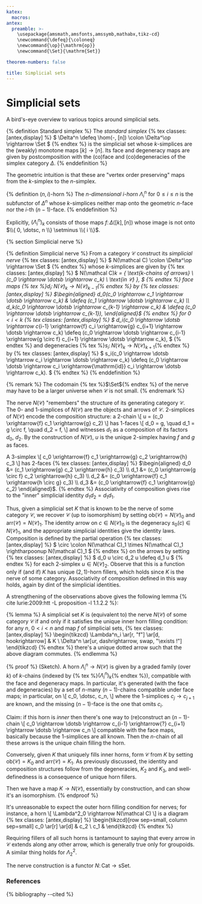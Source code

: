 ```yaml
---
katex:
  macros:
antex:
  preamble: >-
    \usepackage{amsmath,amsfonts,amssymb,mathabx,tikz-cd}
    \newcommand{\defeq}{\coloneq}
    \newcommand{\op}{\mathrm{op}}
    \newcommand{\Set}{\mathrm{Set}}

theorem-numbers: false

title: Simplicial sets
---
```


# Simplicial sets

A bird's-eye overview to various topics around simplicial sets.

{% definition Standard simplex %}
The *standard simplex*
{% tex classes: [antex,display] %}
$
  \Delta^n \defeq \hom(-, [n]) \colon \Delta^\op \rightarrow \Set
$
{% endtex %}
is the simplicial set whose $k$-simplices are the (weakly) monotone maps $[k] \rightarrow [n]$.
Its face and degeneracy maps are given by postcomposition with the (co)face and (co)degeneracies of the simplex category $\Delta$.
{% enddefinition %}

The geometric intuition is that these are "vertex order preserving" maps from the $k$-simplex to the $n$-simplex.

{% definition $(n,i)$-horn %}
The *$n$-dimensional $i$-horn* $\Lambda^n_i$ for $0 \le i \le n$ is the subfunctor of $\Delta^n$ whose $k$-simplices neither map onto the geometric $n$-face nor the $i$-th $(n-1)$-face.
{% enddefinition %}

Explicitly, $(\Lambda^n_i)_k$ consists of those maps $f \colon \Delta([k], [n])$ whose image is not onto $\\{ 0, \dotsc, n \\} \setminus \\{ i \\}$.

{% section Simplicial nerve %}

{% definition Simplicial nerve %}
From a category $\mathcal C$ construct its *simplicial nerve*
{% tex classes: [antex,display] %}
$
  N(\mathcal C) \colon \Delta^\op \rightarrow \Set
$
{% endtex %}
whose $k$-simplices are given by
{% tex classes: [antex,display] %}
$
  N(\mathcal C)_k = \{ \text{$k$-chains of arrows} \ (c_0 \rightarrow \dotsb \rightarrow c_k) \ \text{in $\mathcal C$} \},
$
{% endtex %}
face maps {% tex %}$d_i \colon N(\mathcal C)_k \rightarrow N(\mathcal C)_{k-1}${% endtex %} by
{% tex classes: [antex,display] %}
$\begin{aligned}
  d_0(c_0 \rightarrow c_1 \rightarrow \dotsb \rightarrow c_k) & \defeq (c_1 \rightarrow \dotsb \rightarrow c_k) \\
  d_k(c_0 \rightarrow \dotsb \rightarrow c_{k-1} \rightarrow c_k) & \defeq (c_0 \rightarrow \dotsb \rightarrow c_{k-1}),
\end{aligned}$
{% endtex %}
for $0 < i < k$
{% tex classes: [antex,display] %}
$
  d_i(c_0 \rightarrow \dotsb \rightarrow c_{i-1} \xrightarrow{f} c_i \xrightarrow{g} c_{i+1} \rightarrow \dotsb \rightarrow c_k)
    \defeq (c_0 \rightarrow \dotsb \rightarrow c_{i-1} \xrightarrow{g \circ f} c_{i+1} \rightarrow \dotsb \rightarrow c_k),
$
{% endtex %}
and degeneracies {% tex %}$s_i \colon N(\mathcal C)_k \rightarrow N(\mathcal C)_{k+1}${% endtex %} by
{% tex classes: [antex,display] %}
$
  s_i(c_0 \rightarrow \dotsb \rightarrow c_i \rightarrow \dotsb \rightarrow c_k)
    \defeq (c_0 \rightarrow \dotsb \rightarrow c_i \xrightarrow{\mathrm{id}} c_i \rightarrow \dotsb \rightarrow c_k).
$
{% endtex %}
{% enddefinition %}

{% remark %}
The codomain {% tex %}$\Set${% endtex %} of the nerve may have to be a larger universe when $\mathcal C$ is not small.
{% endremark %}

The nerve $N(\mathcal C)$ "remembers" the structure of its generating category $\mathcal C$.
The $0$- and $1$-simplices of $N(\mathcal C)$ are the objects and arrows of $\mathcal C$.
$2$-simplices of $N(\mathcal C)$ encode the composition structure: a $2$-chain
\\[ u = (c_0 \xrightarrow{f} c_1 \xrightarrow{g} c_2) \\]
has $1$-faces
\\[ d_0 = g, \quad d_1 = g \circ f, \quad d_2 = f, \\]
and witnesses $d_1$ as a composition of its factors $d_0$, $d_2$.
By the construction of $N(\mathcal C)$, $u$ is the unique $2$-simplex having $f$ and $g$ as faces.

A $3$-simplex
\\[ c_0 \xrightarrow{f} c_1 \xrightarrow{g} c_2 \xrightarrow{h} c_3 \\]
has $2$-faces
{% tex classes: [antex,display] %}
$\begin{aligned}
  d_0 &= (c_1 \xrightarrow{g} c_2 \xrightarrow{h} c_3) \\
  d_1 &= (c_0 \xrightarrow{g \circ f} c_2 \xrightarrow{h} c_3) \\
  d_2 &= (c_0 \xrightarrow{f} c_1 \xrightarrow{h \circ g} c_3) \\
  d_3 &= (c_0 \xrightarrow{f} c_1 \xrightarrow{g} c_2)
\end{aligned}$.
{% endtex %}
Associativity of composition gives rise to the "inner" simplicial identity $d_1 d_2 = d_1 d_1$.

Thus, given a simplicial set $K$ that is known to be the nerve of some category $\mathcal C$, we recover $\mathcal C$ (up to isomorphism) by setting $\mathrm{ob}(\mathcal C) = N(\mathcal C)_0$ and $\mathrm{arr}(\mathcal C) = N(\mathcal C)_1$.
The identity arrow on $c \in N(\mathcal C)_0$ is the degeneracy $s_0(c) \in N(\mathcal C)_1$, and the appropriate simplicial identities give the identity laws.
Composition is defined by the partial operation
{% tex classes: [antex,display] %}
$
  \circ \colon N(\mathcal C)_1 \times N(\mathcal C)_1 \rightharpoonup N(\mathcal C)_1
$
{% endtex %}
on the arrows by setting
{% tex classes: [antex,display] %}
$
  d_0 u \circ d_2 u \defeq d_1 u
$
{% endtex %}
for each $2$-simplex $u \in N(\mathcal C)_2$.
Observe that this is a function only if (and if) $K$ has unique $(2,1)$-horn fillers, which holds since $K$ is the nerve of some category.
Associativity of composition defined in this way holds, again by dint of the simplicial identities.

A strengthening of the observations above gives the following lemma {% cite lurie:2009:htt -L proposition -l 1.1.2.2 %}:

{% lemma %}
A simplicial set $K$ is (equivalent to) the nerve $N(\mathcal C)$ of some category $\mathcal C$ if and only if it satisfies the unique inner horn filling condition: for any $n$, $0 < i < n$ and map $f$ of simplicial sets,
{% tex classes: [antex,display] %}
\begin{tikzcd}
  \Lambda^n_i \ar[r, "f"] \ar[d, hookrightarrow] & K \\
  \Delta^n \ar[ur, dashrightarrow, swap, "\exists !"]
\end{tikzcd}
{% endtex %}
there's a unique dotted arrow such that the above diagram commutes.
{% endlemma %}

{% proof %}
(Sketch).
A horn $\Lambda^n_i \rightarrow N(\mathcal C)$ is given by a graded family (over $k$) of $k$-chains (indexed by {% tex %}$(\Lambda^n_i)_k${% endtex %}), compatible with the face and degeneracy maps.
In particular, it's generated (with the face and degeneracies) by a set of $n$-many $(n-1)$-chains compatible under face maps; in particular, on
\\[ c_0, \dotsc, c_n, \\]
where the $1$-simplices $c_j \rightarrow c_{j+1}$ are known, and the missing $(n-1)$-face is the one that omits $c_i$.

Claim: if this horn is *inner* then there's one way to (re)construct an $(n-1)$-chain
\\[ c_0 \rightarrow \dotsb \rightarrow c_{i-1} \xrightarrow{?} c_{i+1} \rightarrow \dotsb \rightarrow c_n \\]
compatible with the face maps, basically because the $1$-simplices are all known. Then the $n$-chain of all these arrows is the unique chain filling the horn.

Conversely, given $K$ that uniquely fills inner horns, form $\mathcal C$ from $K$ by setting $\mathrm{ob}(\mathcal C) = K_0$ and $\mathrm{arr}(\mathcal C) = K_1$.
As previously discussed, the identity and composition structures follow from the degeneracies, $K_2$ and $K_3$, and well-definedness is a consequence of unique horn fillers.

Then we have a map $K \rightarrow N(\mathcal C)$, essentially by construction, and can show it's an isomorphism.
{% endproof %}

It's unreasonable to expect the outer horn filling condition for nerves; for instance, a horn
\\[ \Lambda^2_0 \rightarrow N(\mathcal C) \\]
is a diagram
{% tex classes: [antex,display] %}
\begin{tikzcd}[row sep=small, column sep=small]
  c_0 \ar[r] \ar[d] & c_2 \\
  c_1 &
\end{tikzcd}
{% endtex %}

Requiring fillers of all such horns is tantamount to saying that every arrow in $\mathcal C$ extends along any other arrow, which is generally true only for groupoids.
A similar thing holds for $\Lambda^2_2$.

The nerve construction is a functor $N \colon \mathrm{Cat} \rightarrow \mathrm{sSet}$.


### References

{% bibliography --cited %}
